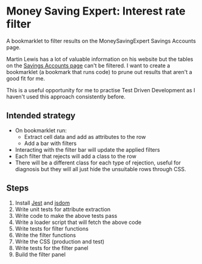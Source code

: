 # Money Saving Expert: Interest rate filter

A bookmarklet to filter results on the MoneySavingExpert Savings Accounts page.

Martin Lewis has a lot of valuable information on his website but the tables on the [Savings Accounts page](https://www.moneysavingexpert.com/savings/savings-accounts-best-interest/) can't be filtered. I want to create a bookmarklet (a bookmark that runs code) to prune out results that aren't a good fit for me.

This is a useful opportunity for me to practise Test Driven Development as I haven't used this approach consistently before.

## Intended strategy

-   On bookmarklet run:
    -   Extract cell data and add as attributes to the row
    -   Add a bar with filters
-   Interacting with the filter bar will update the applied filters
-   Each filter that rejects will add a class to the row
-   There will be a different class for each type of rejection, useful for diagnosis but they will all just hide the unsuitable rows through CSS.

## Steps

1. Install [Jest](https://jestjs.io) and [jsdom](https://github.com/jsdom/jsdom)
2. Write unit tests for attribute extraction
3. Write code to make the above tests pass
4. Write a loader script that will fetch the above code
5. Write tests for filter functions
6. Write the filter functions
7. Write the CSS (production and test)
8. Write tests for the filter panel
9. Build the filter panel
